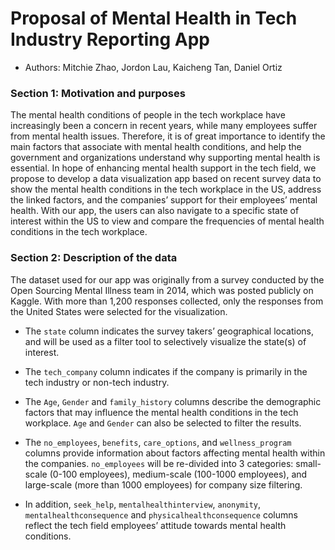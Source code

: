 # Proposal of Mental Health in Tech Industry Reporting App

* Authors: Mitchie Zhao, Jordon Lau, Kaicheng Tan, Daniel Ortiz

### Section 1: Motivation and purposes 

The mental health conditions of people in the tech workplace have increasingly been a concern in recent years, while many employees suffer from mental health issues. Therefore, it is of great importance to identify the main factors that associate with mental health conditions, and help the government and organizations understand why supporting mental health is essential. In hope of enhancing mental health support in the tech field, we propose to develop a data visualization app based on recent survey data to show the mental health conditions in the tech workplace in the US, address the linked factors, and the companies’ support for their employees’ mental health. With our app, the users can also navigate to a specific state of interest within the US to view and compare the frequencies of mental health conditions in the tech workplace.


### Section 2: Description of the data

The dataset used for our app was originally from a survey conducted by the Open Sourcing Mental Illness team in 2014, which was posted publicly on Kaggle. With more than 1,200 responses collected, only the responses from the United States were selected for the visualization. 

* The `state` column indicates the survey takers’ geographical locations, and will be used as a filter tool to selectively visualize the state(s) of interest. 

* The `tech_company` column indicates if the company is primarily in the tech industry or non-tech industry.

* The `Age`, `Gender` and `family_history` columns describe the demographic factors that may influence the mental health conditions in the tech workplace. `Age` and `Gender` can also be selected to filter the results.

* The `no_employees`, `benefits`, `care_options`,  and `wellness_program` columns provide information about factors affecting mental health within the companies. `no_employees` will be re-divided into 3 categories: small-scale (0-100 employees), medium-scale (100-1000 employees), and large-scale (more than 1000 employees) for company size filtering. 

* In addition, `seek_help`, `mentalhealthinterview`, `anonymity`, `mentalhealthconsequence` and `physicalhealthconsequence` columns reflect the tech field employees’ attitude towards mental health conditions. 
